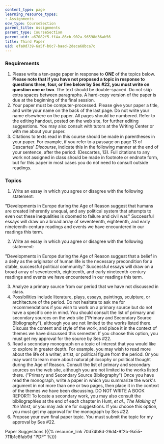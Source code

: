 ```yaml
---
content_type: page
learning_resource_types:
- Assignments
ocw_type: CourseSection
parent_title: Assignments
parent_type: CourseSection
parent_uid: a67082f5-ff4a-86cb-902a-96598d36ab56
title: Third Paper
uid: efa0d739-6a5f-b0c7-baad-2deca68bca7c
---
```


### Requirements

1.  Please write a ten-page paper in response to **ONE** of the topics below. **Please note that if you have not proposed a topic in response to questions three, four, or five below by Ses #22, you must write on question one or two**. The text should be double-spaced. Do not skip extra spaces between paragraphs. A hard-copy version of the paper is due at the beginning of the final session.
2.  Your paper must be computer-processed. Please give your paper a title, and write your name on the back of the last page. Do not write your name elsewhere on the paper. All pages should be numbered. Refer to the editing handout, posted on the web site, for further editing suggestions. You may also consult with tutors at the Writing Center or with me about your paper.
3.  Citations to texts read in this course should be made in parentheses in your paper. For example, if you refer to a passage on page 13 of Descartes' _Discourse_, indicate this in the following manner at the end of your sentence, after the period: (Descartes, 13). Full citations to any work not assigned in class should be made in footnote or endnote form, but for this paper in most cases you do not need to consult outside readings.

### Topics

1.  Write an essay in which you agree or disagree with the following statement:

"Developments in Europe during the Age of Reason suggest that humans are created inherently unequal, and any political system that attempts to even out these inequalities is doomed to failure and civil war." Successful essays will draw on a broad array of seventeenth, eighteenth, and early nineteenth-century readings and events we have encountered in our readings this term.

2.  Write an essay in which you agree or disagree with the following statement:

"Developments in Europe during the Age of Reason suggest that a belief in a deity as the originator of human life is the necessary precondition for a stable, successful political community." Successful essays will draw on a broad array of seventeenth, eighteenth, and early nineteenth-century readings and events we have encountered in our readings this term.

3.  Analyze a primary source from our period that we have not discussed in class.
4.  Possibilities include literature, plays, essays, paintings, sculpture, or architecture of the period. Do not hesitate to ask me for recommendations if you wish to work on a primary source but do not have a specific one in mind. You should consult the list of primary and secondary sources on the web site ("Primary and Secondary Source Bibliography"), although you are not limited to the works listed there. Discuss the content and style of the work, and place it in the context of themes we have discussed this semester. If you choose this option, you must get my approval for the source by Ses #22.
5.  Read a secondary monograph on a topic of interest that you would like to explore in greater depth. For example, you may wish to read more about the life of a writer, artist, or political figure from the period. Or you may want to learn more about natural philosophy or political thought during the Age of Reason. Consult the list of primary and secondary sources on the web site, although you are not limited to the works listed there. ("Primary and Secondary Source Bibliography") Once you have read the monograph, write a paper in which you summarize the work's argument in not more than one or two pages, then place it in the context of the themes we have been discussing. DO NOT WRITE A BOOK REPORT! To locate a secondary work, you may also consult the bibliographies at the end of each chapter in Hunt, _et al., The Making of the West_, or you may ask me for suggestions. If you choose this option, you must get my approval for the monograph by Ses #22.
6.  Propose your own final paper topic. You must submit the topic for my approval by Ses #22.

Paper Suggestions ({{% resource_link 70d74b8d-26d4-9f2b-9a55-711b1c8fab9d "PDF" %}})